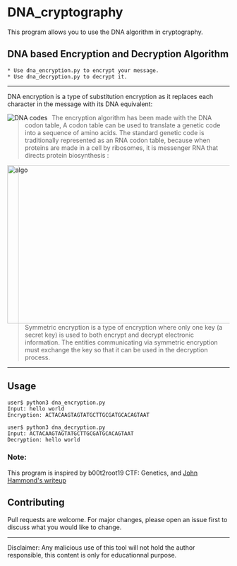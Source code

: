 # DNA_cryptography
This program allows you to use the DNA algorithm in cryptography. 

## DNA based Encryption and Decryption Algorithm

    * Use dna_encryption.py to encrypt your message.
    * Use dna_decryption.py to decrypt it.
----------------------------------------------------------------
DNA encryption is a type of substitution encryption as it replaces each character in the message with its DNA equivalent:

<img src="https://media.discordapp.net/attachments/635278809741918218/820718763031920680/dna_codes.png"
     alt="DNA codes"
     style="float: left; margin-right: 10px;" />

> The encryption algorithm has been made with the DNA codon table, A codon table can be used to translate a genetic code into a sequence of amino acids. The standard genetic code is traditionally represented as an RNA codon table, because when proteins are made in a cell by ribosomes, it is messenger RNA that directs protein biosynthesis :

<img style="float: left; margin-right: 10px;" alt="algo" src="https://media.discordapp.net/attachments/779677826865561620/821185136061841458/1bbCyiW35hBU3GiaiF4Qcmw.png" width="600px" height="358px" />

> Symmetric encryption is a type of encryption where only one key (a secret key) is used to both encrypt and decrypt electronic information. The entities communicating via symmetric encryption must exchange the key so that it can be used in the decryption process.

----------------------------------------------------------------
## Usage

```
user$ python3 dna_encryption.py
Input: hello world
Encryption: ACTACAAGTAGTATGCTTGCGATGCACAGTAAT

user$ python3 dna_decryption.py
Input: ACTACAAGTAGTATGCTTGCGATGCACAGTAAT
Decryption: hello world
```

### Note:
This program is inspired by b00t2root19 CTF: Genetics, and <a href="https://www.youtube.com/watch?v=3LwF_LBepOY&t=189s&ab_channel=JohnHammond" target="_blank">John Hammond's writeup</a>

## Contributing
Pull requests are welcome. For major changes, please open an issue first to discuss what you would like to change.

----------------------------------------------------------------

Disclaimer: Any malicious use of this tool will not hold the author responsible, this content is only for educationnal purpose.

